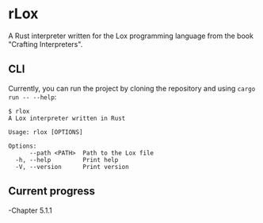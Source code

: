 # rLox

A Rust interpreter written for the Lox programming language from the book "Crafting Interpreters".

## CLI

Currently, you can run the project by cloning the repository and using `cargo run -- --help`:

```
$ rlox
A Lox interpreter written in Rust

Usage: rlox [OPTIONS]

Options:
      --path <PATH>  Path to the Lox file
  -h, --help         Print help
  -V, --version      Print version
```

## Current progress

-Chapter 5.1.1